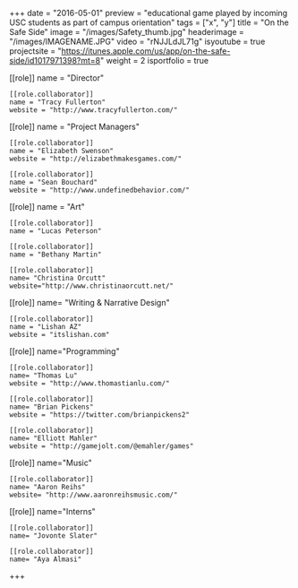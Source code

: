 +++
date = "2016-05-01"
preview = "educational game played by incoming USC students as part of campus orientation"
tags = ["x", "y"]
title = "On the Safe Side"
image = "/images/Safety_thumb.jpg"
headerimage = "/images/IMAGENAME.JPG"
video = "rNJJLdJL71g"
isyoutube = true
projectsite = "https://itunes.apple.com/us/app/on-the-safe-side/id1017971398?mt=8"
weight = 2
isportfolio = true

[[role]]
	name = "Director"

	[[role.collaborator]]
	name = "Tracy Fullerton"
	website = "http://www.tracyfullerton.com/"

[[role]]
	name = "Project Managers"
	
	[[role.collaborator]]
	name = "Elizabeth Swenson"
	website = "http://elizabethmakesgames.com/"

	[[role.collaborator]]
	name = "Sean Bouchard"
	website = "http://www.undefinedbehavior.com/"

[[role]]
	name = "Art"

	[[role.collaborator]]
	name = "Lucas Peterson"

	[[role.collaborator]]
	name = "Bethany Martin"

	[[role.collaborator]]
	name= "Christina Orcutt"
	website="http://www.christinaorcutt.net/"

[[role]]
	name= "Writing & Narrative Design"

	[[role.collaborator]]
	name = "Lishan AZ"
	website = "itslishan.com"

[[role]]
	name="Programming"

	[[role.collaborator]]
	name= "Thomas Lu"
	website = "http://www.thomastianlu.com/"

	[[role.collaborator]]
	name= "Brian Pickens"
	website = "https://twitter.com/brianpickens2"

	[[role.collaborator]]
	name= "Elliott Mahler"
	website = "http://gamejolt.com/@emahler/games"

[[role]]
	name="Music"

	[[role.collaborator]]
	name= "Aaron Reihs"
	website= "http://www.aaronreihsmusic.com/"

[[role]]
	name="Interns"

	[[role.collaborator]]
	name= "Jovonte Slater"

	[[role.collaborator]]
	name= "Aya Almasi"

+++
